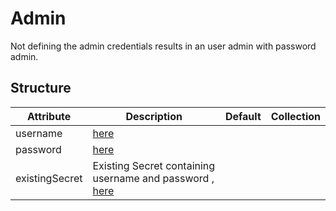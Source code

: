 # Admin 
 

 Not defining the admin credentials results in an user admin with password admin.


## Structure 
 

| Attribute      | Description                                                                           | Default | Collection  |
| -------------- | ------------------------------------------------------------------------------------- | ------- | ----------  |
| username       | [here](secret/Secret.md)                                                              |         |             |
| password       | [here](secret/Secret.md)                                                              |         |             |
| existingSecret | Existing Secret containing username and password , [here](secret/ExistingIDSecret.md) |         |             |